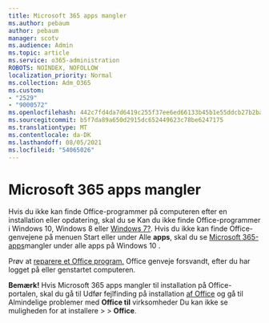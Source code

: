 ```yaml
---
title: Microsoft 365 apps mangler
ms.author: pebaum
author: pebaum
manager: scotv
ms.audience: Admin
ms.topic: article
ms.service: o365-administration
ROBOTS: NOINDEX, NOFOLLOW
localization_priority: Normal
ms.collection: Adm_O365
ms.custom:
- "2529"
- "9000572"
ms.openlocfilehash: 442c7fd4da7d6419c255f37ee6ed66133b45b1e55ddcb27b2ba9b5697572ebd9
ms.sourcegitcommit: b5f7da89a650d2915dc652449623c78be6247175
ms.translationtype: MT
ms.contentlocale: da-DK
ms.lasthandoff: 08/05/2021
ms.locfileid: "54065026"
---
```

# <a name="microsoft-365-apps-missing"></a>Microsoft 365 apps mangler

Hvis du ikke kan finde Office-programmer på computeren efter en installation eller opdatering, skal du se Kan du ikke finde Office-programmer i Windows 10, Windows 8 eller [Windows 7?](https://support.office.com/article/Can-t-find-Office-applications-in-Windows-10-Windows-8-or-Windows-7-907ce545-6ae8-459b-8d9d-de6764a635d6). Hvis du ikke kan finde Office-genvejene på menuen Start eller under Alle **apps**, skal du se [Microsoft 365-apps](https://support.office.com/article/office-apps-are-missing-from-all-apps-on-windows-10-5bc123f6-655d-4736-ad61-b0b9d1cde5bc)mangler under alle apps på Windows 10 . 

Prøv at [reparere et Office program,](https://support.office.com/article/repair-an-office-application-7821d4b6-7c1d-4205-aa0e-a6b40c5bb88b) Office genveje forsvandt, efter du har logget på eller genstartet computeren. 

**Bemærk!** Hvis Microsoft 365 apps mangler til installation på Office-portalen, skal du gå til Udfør fejlfinding på installation [af Office](https://support.office.com/article/troubleshoot-installing-office-35ff2def-e0b2-4dac-9784-4cf212c1f6c2) og gå til Almindelige problemer med **Office til** virksomheder Du kan ikke se muligheden for at installere  >    >  **Office**. 